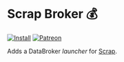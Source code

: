 # Scrap Broker :moneybag:
[![Install](http://img.shields.io/badge/install-twitch-blueviolet)](https://www.curseforge.com/wow/addons/scrap-broker/files)
[![Patreon](http://img.shields.io/badge/donate-patreon-orange)](https://www.patreon.com/jaliborc)

Adds a DataBroker _launcher_ for [Scrap](https://github.com/Jaliborc/Scrap).
